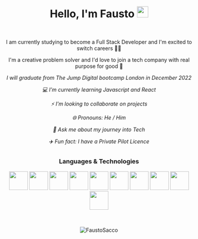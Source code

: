 <h1 align="center">Hello, I'm Fausto <img src="https://media.giphy.com/media/hvRJCLFzcasrR4ia7z/giphy.gif" width="30"></h1><br>


<p align="center">I am currently studying to become a Full Stack Developer and I'm excited to switch careers 🧑‍💻</p>
<p align="center">I'm a creative problem solver and I'd love to join a tech company with real purpose for good 💫</p>

*<p align="center"> I will graduate from The Jump Digital bootcamp London in December 2022</p>*
*<p align="center">:computer: I’m currently learning Javascript and React</p>*
*<p align="center">:zap: I’m looking to collaborate on projects</p>*
*<p align="center">:globe_with_meridians: Pronouns: He / Him</p>*
*<p align="center">:key: Ask me about my journey into Tech</p>*
*<p align="center">:airplane: Fun fact: I have a Private Pilot Licence</p>*


##

<h3 align="center">Languages & Technologies</h3>
<p align="center"><img height=50 src="https://cdn.jsdelivr.net/gh/devicons/devicon/icons/javascript/javascript-plain.svg"/>
<img height=50 src="https://cdn.jsdelivr.net/gh/devicons/devicon/icons/react/react-original-wordmark.svg"/>
<img height=50 src="https://cdn.jsdelivr.net/gh/devicons/devicon/icons/html5/html5-plain-wordmark.svg"/>
<img height=50 src="https://cdn.jsdelivr.net/gh/devicons/devicon/icons/css3/css3-plain-wordmark.svg"/>
<img height=50 src="https://cdn.jsdelivr.net/gh/devicons/devicon/icons/git/git-plain-wordmark.svg"/>
<img height=50 src="https://cdn.jsdelivr.net/gh/devicons/devicon/icons/github/github-original-wordmark.svg"/>
<img height=50 src="https://cdn.jsdelivr.net/gh/devicons/devicon/icons/postgresql/postgresql-plain-wordmark.svg"/>
<img height=50 src="https://cdn.jsdelivr.net/gh/devicons/devicon/icons/heroku/heroku-plain-wordmark.svg">
<img height=50 src="https://cdn.jsdelivr.net/gh/devicons/devicon/icons/bootstrap/bootstrap-plain-wordmark.svg"> 
<img height=50 src="https://cdn.jsdelivr.net/gh/devicons/devicon/icons/figma/figma-original.svg"></p>

##
<div id="stats" align="center"><br>
<img align="center" src="https://github-readme-stats.vercel.app/api?username=FaustoSacco&show_icons=true&theme=blueberry&locale=en" alt="FaustoSacco"/>
</div>

